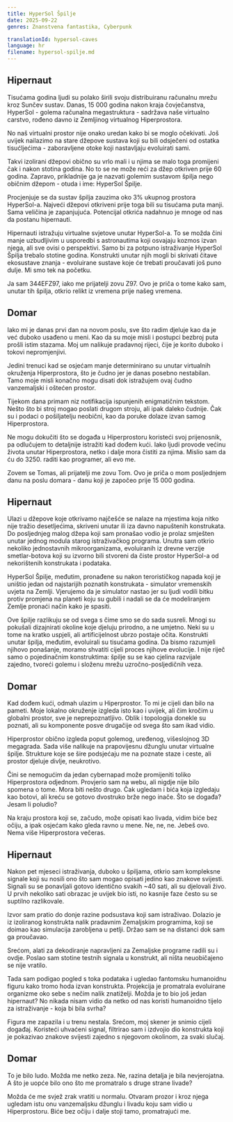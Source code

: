 ```yaml
---
title: HyperSol Špilje
date: 2025-09-22
genres: Znanstvena fantastika, Cyberpunk

translationId: hypersol-caves
language: hr
filename: hypersol-spilje.md
---
```


## Hipernaut

Tisućama godina ljudi su polako širili svoju distribuiranu računalnu mrežu kroz Sunčev sustav. Danas, 15 000 godina nakon kraja čovječanstva, HyperSol - golema računalna megastruktura - sadržava naše virtualno carstvo, rođeno davno iz Zemljinog virtualnog Hiperprostora.

No naš virtualni prostor nije onako uredan kako bi se moglo očekivati. Još uvijek nailazimo na stare džepove sustava koji su bili odsječeni od ostatka tisućljećima - zaboravljene otoke koji nastavljaju evoluirati sami.

Takvi izolirani džepovi obično su vrlo mali i u njima se malo toga promijeni čak i nakon stotina godina. No to se ne može reći za džep otkriven prije 60 godina. Zapravo, prikladnije ga je nazvati golemim sustavom špilja nego običnim džepom - otuda i ime: HyperSol Špilje.

Procjenjuje se da sustav špilja zauzima oko 3% ukupnog prostora HyperSol-a. Najveći džepovi otkriveni prije toga bili su tisućama puta manji. Sama veličina je zapanjujuća. Potencijal otkrića nadahnuo je mnoge od nas da postanu hipernauti.

Hipernauti istražuju virtualne svjetove unutar HyperSol-a. To se možda čini manje uzbudljivim u usporedbi s astronautima koji osvajaju kozmos izvan njega, ali sve ovisi o perspektivi. Samo bi za potpuno istraživanje HyperSol Špilja trebalo stotine godina. Konstrukti unutar njih mogli bi skrivati čitave ekosustave znanja - evoluirane sustave koje će trebati proučavati još puno dulje. Mi smo tek na početku.

Ja sam 344EFZ97, iako me prijatelji zovu Z97. Ovo je priča o tome kako sam, unutar tih špilja, otkrio relikt iz vremena prije našeg vremena.

## Domar

Iako mi je danas prvi dan na novom poslu, sve što radim djeluje kao da je već duboko usađeno u meni. Kao da su moje misli i postupci bezbroj puta prošli istim stazama. Moj um nalikuje pradavnoj rijeci, čije je korito duboko i tokovi nepromjenjivi.

Jedini trenuci kad se osjećam manje determinirano su unutar virtualnih okruženja Hiperprostora, što je čudno jer je danas posebno nestabilan. Tamo moje misli konačno mogu disati dok istražujem ovaj čudno vanzemaljski i oštećen prostor.

Tijekom dana primam niz notifikacija ispunjenih enigmatičnim tekstom. Nešto što bi stroj mogao poslati drugom stroju, ali ipak daleko čudnije. Čak su i podaci o pošiljatelju neobični, kao da poruke dolaze izvan samog Hiperprostora.

Ne mogu dokučiti što se događa u Hiperprostoru koristeći svoj prijenosnik, pa odlučujem to detaljnije istražiti kad dođem kući. Iako ljudi provode većinu života unutar Hiperprostora, netko i dalje mora čistiti za njima. Mislio sam da ću do 3250. raditi kao programer, ali evo me.

Zovem se Tomas, ali prijatelji me zovu Tom. Ovo je priča o mom posljednjem danu na poslu domara - danu koji je započeo prije 15 000 godina.

## Hipernaut

Ulazi u džepove koje otkrivamo najčešće se nalaze na mjestima koja nitko nije tražio desetljećima, skriveni unutar ili iza davno napuštenih konstrukata. Do posljednjeg malog džepa koji sam pronašao vodio je prolaz smješten unutar jednog modula starog istraživačkog programa. Unutra sam otkrio nekoliko jednostavnih mikroorganizama, evoluiranih iz drevne verzije smetlar-botova koji su izvorno bili stvoreni da čiste prostor HyperSol-a od nekorištenih konstrukata i podataka.

HyperSol Špilje, međutim, pronađene su nakon terorističkog napada koji je uništio jedan od najstarijih poznatih konstrukata - simulator vremenskih uvjeta na Zemlji. Vjerujemo da je simulator nastao jer su ljudi vodili bitku protiv promjena na planeti koju su gubili i nadali se da će modeliranjem Zemlje pronaći način kako je spasiti.

Ove špilje razlikuju se od svega s čime smo se do sada susreli. Mnogi su pokušali dizajnirati okoline koje djeluju prirodno, a ne umjetno. Neki su u tome na kratko uspjeli, ali artificijelnost ubrzo postaje očita. Konstrukti unutar špilja, međutim, evoluirali su tisućama godina. Da bismo razumjeli njihovo ponašanje, moramo shvatiti cijeli proces njihove evolucije. I nije riječ samo o pojedinačnim konstruktima: špilje su se kao cjelina razvijale zajedno, tvoreći golemu i složenu mrežu uzročno-posljedičnih veza.

## Domar

Kad dođem kući, odmah ulazim u Hiperprostor. To mi je cijeli dan bilo na pameti. Moje lokalno okruženje izgleda isto kao i uvijek, ali čim kročim u globalni prostor, sve je neprepoznatljivo. Oblik i topologija donekle su poznati, ali su komponente posve drugačije od svega što sam ikad vidio.

Hiperprostor obično izgleda poput golemog, uređenog, višeslojnog 3D megagrada. Sada više nalikuje na prapovijesnu džunglu unutar virtualne špilje. Strukture koje se šire podsjećaju me na poznate staze i ceste, ali prostor djeluje divlje, neukrotivo.

Čini se nemogućim da jedan cybernapad može promijeniti toliko Hiperprostora odjednom. Provjerio sam na webu, ali nigdje nije bilo spomena o tome. Mora biti nešto drugo. Čak ugledam i bića koja izgledaju kao botovi, ali kreću se gotovo dvostruko brže nego inače. Što se događa? Jesam li poludio?

Na kraju prostora koji se, začudo, može opisati kao livada, vidim biće bez očiju, a ipak osjećam kako gleda ravno u mene. Ne, ne, ne. Jebeš ovo. Nema više Hiperprostora večeras.

## Hipernaut

Nakon pet mjeseci istraživanja, duboko u špiljama, otkrio sam kompleksne signale koji su nosili ono što sam mogao opisati jedino kao znakove svijesti. Signali su se ponavljali gotovo identično svakih ~40 sati, ali su djelovali živo. U prvih nekoliko sati obrazac je uvijek bio isti, no kasnije faze često su se suptilno razlikovale.

Izvor sam pratio do donje razine podsustava koji sam istraživao. Dolazio je iz izoliranog konstrukta nalik pradavnim Zemaljskim programima, koji se doimao kao simulacija zarobljena u petlji. Držao sam se na distanci dok sam ga proučavao.

Srećom, alati za dekodiranje napravljeni za Zemaljske programe radili su i ovdje. Poslao sam stotine testnih signala u konstrukt, ali ništa neuobičajeno se nije vratilo.

Tada sam podigao pogled s toka podataka i ugledao fantomsku humanoidnu figuru kako tromo hoda izvan konstrukta. Projekcija je promatrala evoluirane organizme oko sebe s nečim nalik znatiželji. Možda je to bio još jedan hipernaut? No nikada nisam vidio da netko od nas koristi humanoidno tijelo za istraživanje - koja bi bila svrha?

Figura me zapazila i u trenu nestala. Srećom, moj skener je snimio cijeli događaj. Koristeći uhvaćeni signal, filtrirao sam i izdvojio dio konstrukta koji je pokazivao znakove svijesti zajedno s njegovom okolinom, za svaki slučaj.

## Domar

To je bilo ludo. Možda me netko zeza. Ne, razina detalja je bila nevjerojatna. A što je uopće bilo ono što me promatralo s druge strane livade?

Možda će me svjež zrak vratiti u normalu. Otvaram prozor i kroz njega ugledam istu onu vanzemaljsku džunglu i livadu koju sam vidio u Hiperprostoru. Biće bez očiju i dalje stoji tamo, promatrajući me.
